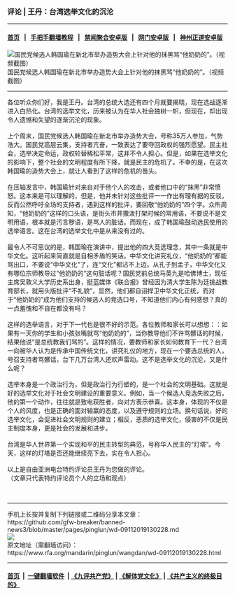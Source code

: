 ### 评论 | 王丹：台湾选举文化的沉沦
------------------------

#### [首页](https://github.com/gfw-breaker/banned-news3/blob/master/README.md) &nbsp;&nbsp;|&nbsp;&nbsp; [手把手翻墙教程](https://github.com/gfw-breaker/guides/wiki) &nbsp;&nbsp;|&nbsp;&nbsp; [禁闻聚合安卓版](https://github.com/gfw-breaker/bn-android) &nbsp;&nbsp;|&nbsp;&nbsp; [网门安卓版](https://github.com/oGate2/oGate) &nbsp;&nbsp;|&nbsp;&nbsp; [神州正道安卓版](https://github.com/SzzdOgate/update) 



<div id="headerimg">
 <img alt="国民党候选人韩国瑜在新北市举办造势大会上针对他的抹黑骂“他奶奶的”。（视频截图）" src="https://www.rfa.org/mandarin/pinglun/wangdan/wd-09112019130228.html/maxresdefault.jpg/@@images/1d30bea0-050f-4fed-bb5e-f4d59b857790.jpeg" title="国民党候选人韩国瑜在新北市举办造势大会上针对他的抹黑骂“他奶奶的”。（视频截图）"/>
 <div id="headerimgcontents">
  <div id="headerimgcaption">
   <span>
    国民党候选人韩国瑜在新北市举办造势大会上针对他的抹黑骂“他奶奶的”。（视频截图）
   </span>
   <!-- zoomattribute -->
  </div>
  <!-- headerimgcaption -->
 </div>
 <!-- headerimagecontents -->
</div>

<hr/>
<div id="storytext">
 <div>
  <div class="slot_header">
  </div>
 </div>
 <p>
  各位听众你们好，我是王丹。台湾的总统大选还有四个月就要揭晓，现在选战逐渐进入白热化。台湾的选举文化，历来被认为在华人社会独树一帜，但现在，却出现令人遗憾和失望的逐渐沉沦的现象。
  <br/>
  <br/>
  上个周末，国民党候选人韩国瑜在新北市举办造势大会，号称35万人参加，气势浩大。国民党高层云集，支持者亢奋，一致表达了要夺回政权的强烈愿望。民主社会，选举决定命运，政权轮替稀松平常，这并不令人担心。但是，如果在选举文化的影响下，整个社会的文明程度有所下降，就是民主的危机了。不幸的是，在这次韩国瑜的造势大会上，就让人看到了这样的危机的苗头。
  <br/>
  <br/>
  在压轴发言中，韩国瑜针对来自对于他个人的攻击，或者他口中的“抹黑”非常愤怒。这本来是可以理解的，但是，他并未针对这些批评一一作出有理有据的反驳，反而公然呼吁全场的支持者，遇到这样的批评，要回敬“他奶奶的”四个字。众所周知，“他奶奶的”这样的口头语，是街头市井撒泼打架时候的常用语，不要说不是文明用语，根本就是污言秽语，是骂人的脏话。而现在，成了韩国瑜鼓动选民使用的选举语言。这在台湾的选举文化中是从来没有过的。
  <br/>
  <br/>
  最令人不可思议的是，韩国瑜在演讲中，提出他的四大竞选理念，其中一条就是中华文化。这听起来简直就是自相矛盾的笑话。中华文化讲究礼仪，“他奶奶的”都能骂出口，不要说“中华文化”了，连“文化”都沾不上边。从孔子到孟子，中华文化又有哪位宗师教导过“他奶奶的“这句脏话呢？国民党前总统马英九是哈佛博士，现任主席吴敦义大学历史系出身，挺蓝媒体《联合报》曾经因为清大学生陈为廷挑战教育部长，就用头版批评“不礼貌”，显然，他们都自诩捍卫中华文化正统，而对于“他奶奶的”成为他们支持的候选人的竞选口号，不知道他们内心有何感想？真的一点羞愧和不自在都没有吗？
  <br/>
  <br/>
  这样的选举语言，对于下一代也是很不好的示范。各位教师和家长可以想想：：如果有一天你的学生和小孩张嘴就骂“他奶奶的”，当你教导他们不许骂髒话的时候，结果他说“是总统教我们骂的”。这样的情况，要教师和家长如何教育下一代？台湾一向被华人认为是传承中国传统文化，讲究礼仪的地方，现在一个要选总统的人，号召支持者骂髒话，台下几万台湾人还欢声雷动。这不是选举文化的沉沦，又是什么呢？
  <br/>
  <br/>
  选举本身是一个政治行为，但是政治行为行塑的，是一个社会的文明基础。这就是好的选举文化对于社会文明建设的重要意义。例如，当一个候选人竞选失败之后，他的第一个动作，往往就是致电获胜者，向对方表示恭喜。这本身，体现的不仅是个人的风度，也是正确的面对输赢的态度，以及遵守规则的立场。换句话说，好的选举文化，会促进社会文明规则的建立；相反，恶质的选举文化，侵害的不仅是民主制度本身，更是社会的发展和进步。
  <br/>
  <br/>
  台湾是华人世界第一个实现和平的民主转型的典范，号称华人民主的“灯塔”。今天，这样的灯塔是否还能继续亮下去，实在令人担心。
  <br/>
  <br/>
  以上是自由亚洲电台特约评论员王丹为您做的评论。
  <br/>
  （文章只代表特约评论员个人的立场和观点）
  <br/>
  <br/>
  <br/>
 </p>
</div>

<hr/>
手机上长按并复制下列链接或二维码分享本文章：<br/>
https://github.com/gfw-breaker/banned-news3/blob/master/pages/pinglun/wd-09112019130228.md <br/>
<a href='https://github.com/gfw-breaker/banned-news3/blob/master/pages/pinglun/wd-09112019130228.md'><img src='https://github.com/gfw-breaker/banned-news3/blob/master/pages/pinglun/wd-09112019130228.md.png'/></a> <br/>
原文地址（需翻墙访问）：https://www.rfa.org/mandarin/pinglun/wangdan/wd-09112019130228.html


------------------------
#### [首页](https://github.com/gfw-breaker/banned-news3/blob/master/README.md) &nbsp;|&nbsp; [一键翻墙软件](https://github.com/gfw-breaker/nogfw/blob/master/README.md) &nbsp;| [《九评共产党》](https://github.com/gfw-breaker/9ping.md/blob/master/README.md#九评之一评共产党是什么) | [《解体党文化》](https://github.com/gfw-breaker/jtdwh.md/blob/master/README.md) | [《共产主义的终极目的》](https://github.com/gfw-breaker/gczydzjmd.md/blob/master/README.md)


<img src='http://gfw-breaker.win/banned-news3/pages/pinglun/wd-09112019130228.md' width='0px' height='0px'/>